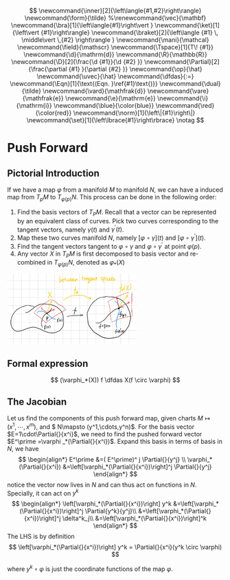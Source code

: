 $$
\newcommand{\inner}[2]{\left\langle{#1,#2}\right\rangle}
\newcommand{\form}{\tilde}
%\renewcommand{\vec}{\mathbf}
\newcommand{\bra}[1]{\left\langle{#1}\right\vert }
\newcommand{\ket}[1]{\left\vert {#1}\right\rangle}
\newcommand{\braket}[2]{\left\langle {#1} \, \middle\vert \,{#2} \right\rangle }
\newcommand{\mani}{\mathcal}
\newcommand{\field}{\mathscr}
\newcommand{\Tspace}[1]{T\! {#1}}
\newcommand{\d}{\mathrm{d}}
\newcommand{\R}{\mathbb{R}}
\newcommand{\D}[2]{\frac{\d {#1}}{\d {#2} }}
\newcommand{\Partial}[2]{\frac{\partial {#1} }{\partial {#2} }}
\newcommand{\op}{\hat}
\newcommand{\uvec}{\hat}
\newcommand{\dfdas}{:=}
\newcommand{\Eqn}[1]{\text{(Eqn. }\ref{#1}\text{)}}
\newcommand{\dual}{\tilde}
\newcommand{\vard}{\mathfrak{d}}
\newcommand{\vare}{\mathfrak{e}}
\newcommand{\e}{\mathrm{e}}
\newcommand{\i}{\mathrm{i}}
\newcommand{\blue}{\color{blue}}
\newcommand{\red}{\color{red}}
\newcommand{\norm}[1]{\left\|{#1}\right\|}
\newcommand{\set}[1]{\left\lbrace{#1}\right\rbrace}
\notag
$$



# Push Forward

## Pictorial Introduction

If we have a map $\varphi$ from a manifold $M$ to manifold $N$, we can have a induced map from $T_p M$ to $T_{\varphi(p)}N$. This process can be done in the following order:

1. Find the basis vectors of $T_PM$. Recall that a vector can be represented by an equivalent class of curves. Pick two curves corresponding to the tangent vectors, namely $\gamma(t)$ and $\gamma^\prime(t)$.
2. Map these two curves manifold $N$, namely $\left\lbrack \varphi\circ \gamma\right\rbrack(t)$ and $\left\lbrack \varphi\circ \gamma^\prime\right\rbrack(t)$.
3. Find the tangent vectors tangent to $\varphi\circ\gamma$ and $\varphi\circ\gamma^\prime$ at point $\varphi(p)$. 
4. Any vector $X$ in $T_PM$ is first decomposed to basis vector and re-combined in $T_{\varphi(p)}N$, denoted as $\varphi _ *(X)$

<img src="assets/pushforward.png" width="60%">

## Formal expression

$$
(\varphi_*(X)) f \dfdas X(f \circ \varphi)
$$

## The Jacobian

Let us find the components of this push forward map, given charts $M\mapsto (x^1,\cdots ,x^m)$, and $ N\mapsto (y^1,\cdots,y^n)$. For the basis vector $E=1\cdot\Partial{}{x^i}$, we need to find the pushed forward vector $E^\prime =\varphi _*(\Partial{}{x^i})$. Expand this basis in terms of basis in $N$, we have
$$
\begin{align*}
E^\prime &=( E^\prime)^ j  \Partial{}{y^j} \\
\varphi_*(\Partial{}{x^i}) &=\left[\varphi_*(\Partial{}{x^i})\right]^j  \Partial{}{y^j}
\end{align*}
$$
notice the vector now lives in $N$ and can thus act on functions in $N$. Specially, it can act on $y^k$
$$
\begin{align*}
\left[\varphi_*(\Partial{}{x^i})\right] y^k &=\left[\varphi_*(\Partial{}{x^i})\right]^j  \Partial{y^k}{y^j}\\
&=\left[\varphi_*(\Partial{}{x^i})\right]^j  \delta^k_j\\
&=\left[\varphi_*(\Partial{}{x^i})\right]^k
\end{align*}
$$
The LHS is by definition
$$
\left[\varphi_*(\Partial{}{x^i})\right] y^k = \Partial{}{x^i}(y^k \circ \varphi)
$$

where $y^k \circ \varphi$ is just the coordinate functions of the map $\varphi$.  